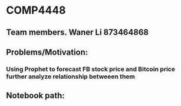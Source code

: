 # COMP4448

## Team members. Waner Li 873464868
## Problems/Motivation: 
### Using Prophet to forecast FB stock price and Bitcoin price further analyze relationship betweeen them
## Notebook path:

